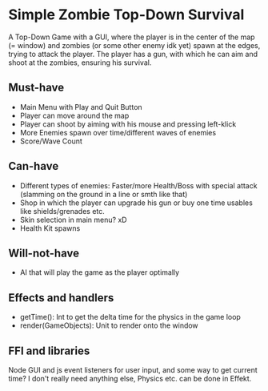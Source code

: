 # Simple Zombie Top-Down Survival

A Top-Down Game with a GUI, where the player is in the center of the map (= window)
and zombies (or some other enemy idk yet) spawn at the edges, trying to attack the player.
The player has a gun, with which he can aim and shoot at the zombies, ensuring his survival.

## Must-have

- Main Menu with Play and Quit Button
- Player can move around the map
- Player can shoot by aiming with his mouse and pressing left-klick
- More Enemies spawn over time/different waves of enemies
- Score/Wave Count

## Can-have

- Different types of enemies: Faster/more Health/Boss with special attack (slamming on the ground
in a line or smth like that)
- Shop in which the player can upgrade his gun or buy one time usables like shields/grenades etc.
- Skin selection in main menu? xD
- Health Kit spawns

## Will-not-have

- AI that will play the game as the player optimally

## Effects and handlers

- getTime(): Int to get the delta time for the physics in the game loop
- render(GameObjects): Unit to render onto the window 

## FFI and libraries

Node GUI and js event listeners for user input, and some way to get current time? I don't really need anything else, Physics etc. can be done in Effekt.
